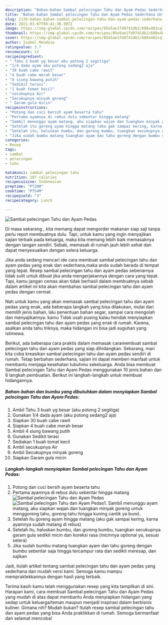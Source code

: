 ```yaml
---
description: "Bahan-bahan Sambal pelecingan Tahu dan Ayam Pedas Sederhana Untuk Jualan"
title: "Bahan-bahan Sambal pelecingan Tahu dan Ayam Pedas Sederhana Untuk Jualan"
slug: 1139-bahan-bahan-sambal-pelecingan-tahu-dan-ayam-pedas-sederhana-untuk-jualan
date: 2021-03-07T04:41:30.997Z
image: https://img-global.cpcdn.com/recipes/85e5ae1fd9741db2/680x482cq70/sambal-pelecingan-tahu-dan-ayam-pedas-foto-resep-utama.jpg
thumbnail: https://img-global.cpcdn.com/recipes/85e5ae1fd9741db2/680x482cq70/sambal-pelecingan-tahu-dan-ayam-pedas-foto-resep-utama.jpg
cover: https://img-global.cpcdn.com/recipes/85e5ae1fd9741db2/680x482cq70/sambal-pelecingan-tahu-dan-ayam-pedas-foto-resep-utama.jpg
author: Isabel Mendoza
ratingvalue: 3.7
reviewcount: 12
recipeingredient:
- " Tahu 3 buah yg besar aku potong 2 segitiga"
- "1/4 dada ayam aku potong sedang2 aja"
- "30 buah cabe rawit"
- "4 buah cabe merah besar"
- "4 siung bawang putih"
- "Sedikit terasi"
- "1 buah tomat kecil"
- "secukupnya Air"
- "Secukupnya minyak goreng"
- " Garam gula micin"
recipeinstructions:
- "Potong dan cuci bersih ayam beserta tahu"
- "Pertama ayamnya di rebus dulu sebentar hingga matang"
- "Sambil menunggu ayam matang, aku siapkan wajan dan tuangkan minyak goreng untuk menggoreng tahu, goreng tahu hingga kuning cantik ya bund.."
- "Setelah itu goreng ayam hingga matang (aku gak sampai kering, karna ayamnya sudah matang di rebus)"
- "Setelah itu, haluskan bumbu, dan goreng bumbu, tuangkan secukupnya garam gula sedikit micin dan koreksi rasa (micinnya optional ya, sesuai selera)"
- "Jika sudah bumbu matang tuangkan ayam dan tahu goreng dengan bumbu sebentar saja hingga tercampur rata dan sedikit meresap, dan sajikan"
categories:
- Resep
tags:
- sambal
- pelecingan
- tahu

katakunci: sambal pelecingan tahu 
nutrition: 187 calories
recipecuisine: Indonesian
preptime: "PT26M"
cooktime: "PT54M"
recipeyield: "3"
recipecategory: Lunch

---
```



![Sambal pelecingan Tahu dan Ayam Pedas](https://img-global.cpcdn.com/recipes/85e5ae1fd9741db2/680x482cq70/sambal-pelecingan-tahu-dan-ayam-pedas-foto-resep-utama.jpg)

Di masa  sekarang , kita memang dapat mengorder makanan siap saji tanpa perlu repot membuatnya dulu. Tapi, untuk kamu yang ingin menyajikan sajian terbaik pada keluarga, maka kita memang lebih baik memasaknya dengan tangan sendiri. Sebab, memasak di rumah jauh lebih sehat dan dapat menyesuaikan dengan selera keluarga.

Jika anda sedang mencari ide cara membuat sambal pelecingan tahu dan ayam pedas yang enak dan sederhana,maka anda sudah berada di tempat yang tepat. Resep sambal pelecingan tahu dan ayam pedas  sebenarnya tidak sulit untuk dibuat jika anda mengerjakannya dengan cara yang tepat. Tapi, kamu jangan cemas akan tidak berhasil dalam membuatnya 
sebab dalam artikel ini kita akan membahas sambal pelecingan tahu dan ayam pedas dengan cermat.  



Nah untuk kamu yang akan memasak sambal pelecingan tahu dan ayam pedas yang enak, ada beberapa langkah yang bisa dilakukan, mulai dari memilih jenis bahan, lalu penentuan bahan segar, sampai cara mengolah dan menyajikannya. kamu Tidak usah pusing kalau hendak menyiapkan sambal pelecingan tahu dan ayam pedas yang enak di rumah. Karena, asalkan anda  tahu triknya, maka hidangan ini bisa jadi suguhan yang istimewa.

Berikut, ada beberapa cara praktis  dalam memasak caramembuat sambal pelecingan tahu dan ayam pedas yang siap dihidangkan. Sekarang, mari kita coba kreasikan sambal pelecingan tahu dan ayam pedas sendiri di rumah. Tetap berbahan sederhana, sajian ini dapat memberi manfaat untuk membantu menjaga kesehatan tubuhmu sekeluarga. Anda bisa membuat Sambal pelecingan Tahu dan Ayam Pedas menggunakan 10 jenis bahan dan 6 langkah pembuatan. Berikut ini langkah-langkah untuk membuat hidangannya.

<!--inarticleads1-->

##### Bahan-bahan dan bumbu yang dibutuhkan dalam menyiapkan Sambal pelecingan Tahu dan Ayam Pedas:

1. Ambil  Tahu 3 buah yg besar (aku potong 2 segitiga)
1. Gunakan 1/4 dada ayam (aku potong sedang2 aja)
1. Siapkan 30 buah cabe rawit
1. Siapkan 4 buah cabe merah besar
1. Ambil 4 siung bawang putih
1. Gunakan Sedikit terasi
1. Sediakan 1 buah tomat kecil
1. Ambil secukupnya Air
1. Ambil Secukupnya minyak goreng
1. Siapkan  Garam gula micin




<!--inarticleads2-->

##### Langkah-langkah menyiapkan Sambal pelecingan Tahu dan Ayam Pedas:

1. Potong dan cuci bersih ayam beserta tahu
1. Pertama ayamnya di rebus dulu sebentar hingga matang
<img src="https://img-global.cpcdn.com/steps/69b37e340b91e259/160x128cq70/sambal-pelecingan-tahu-dan-ayam-pedas-langkah-memasak-2-foto.jpg" alt="Sambal pelecingan Tahu dan Ayam Pedas"><img src="https://img-global.cpcdn.com/steps/4bd94f5c749acbe1/160x128cq70/sambal-pelecingan-tahu-dan-ayam-pedas-langkah-memasak-2-foto.jpg" alt="Sambal pelecingan Tahu dan Ayam Pedas">1. Sambil menunggu ayam matang, aku siapkan wajan dan tuangkan minyak goreng untuk menggoreng tahu, goreng tahu hingga kuning cantik ya bund..
1. Setelah itu goreng ayam hingga matang (aku gak sampai kering, karna ayamnya sudah matang di rebus)
1. Setelah itu, haluskan bumbu, dan goreng bumbu, tuangkan secukupnya garam gula sedikit micin dan koreksi rasa (micinnya optional ya, sesuai selera)
1. Jika sudah bumbu matang tuangkan ayam dan tahu goreng dengan bumbu sebentar saja hingga tercampur rata dan sedikit meresap, dan sajikan




Jadi, itulah artikel tentang  sambal pelecingan tahu dan ayam pedas  yang sederhana dan mudah versi kami. Semoga kamu mampu mempraktekkannya dengan hasil yang terbaik. 

Terima kasih kamu telah menggunakan resep yang kita tampilkan di sini. Harapan kami, cara membuat  Sambal pelecingan Tahu dan Ayam Pedas yang mudah di atas dapat membantu Anda menyiapkan hidangan yang sedap untuk keluarga/teman maupun menjadi inspirasi dalam berbisnis kuliner. Gimana nih? Mudah bukan? Itulah resep sambal pelecingan tahu dan ayam pedas yang bisa Anda praktikkan di rumah. Semoga bermanfaat dan selamat mencoba!

